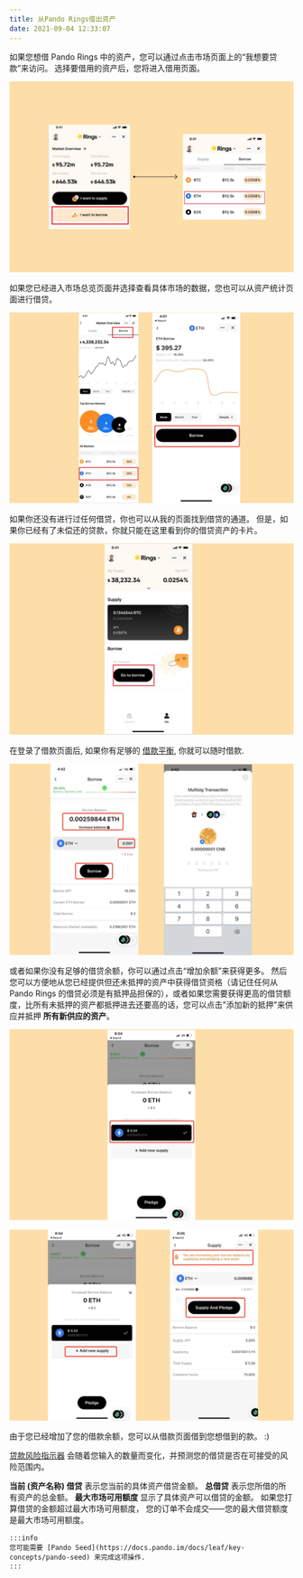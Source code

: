 ```yaml
---
title: 从Pando Rings借出资产
date: 2021-09-04 12:33:07
---
```


如果您想借 Pando Rings 中的资产，您可以通过点击市场页面上的“我想要贷款”来访问。 选择要借用的资产后，您将进入借用页面。

![](../assets/borrow1.jpg)

如果您已经进入市场总览页面并选择查看具体市场的数据，您也可以从资产统计页面进行借贷。

![](../assets/borrow2.jpg)

如果你还没有进行过任何借贷，你也可以从我的页面找到借贷的通道。 但是，如果你已经有了未偿还的贷款，你就只能在这里看到你的借贷资产的卡片。

![](../assets/borrow3.jpg)

在登录了借款页面后, 如果你有足够的 [借款平衡](../key-concepts/glossary), 你就可以随时借款.

![](../assets/borrow4.jpg)

或者如果你没有足够的借贷余额，你可以通过点击“增加余额”来获得更多。 然后您可以方便地从您已经提供但还未抵押的资产中获得借贷资格（请记住任何从 Pando Rings 的借贷必须是有抵押品担保的），或者如果您需要获得更高的借贷额度，比所有未抵押的资产都抵押进去还要高的话，您可以点击"添加新的抵押"来供应并抵押 **所有新供应的资产**。

![](../assets/borrow5.jpg)

![](../assets/borrow6.jpg)

由于您已经增加了您的借款余额，您可以从借款页面借到您想借到的款。 :)

[贷款风险指示器](../key-concepts/loan-risk-indicator) 会随着您输入的数量而变化，并预测您的借贷是否在可接受的风险范围内。

**当前 (资产名称) 借贷** 表示您当前的具体资产借贷金额。 **总借贷** 表示您所借的所有资产的总金额。 **最大市场可用额度** 显示了具体资产可以借贷的金额。 如果您打算借贷的金额超过最大市场可用额度， 您的订单不会成交——您的最大借贷额度是最大市场可用额度。

````mdx-code-block
:::info
您可能需要 [Pando Seed](https://docs.pando.im/docs/leaf/key-concepts/pando-seed) 来完成这项操作.
:::
````



